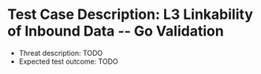 # Test Case Description: L3 Linkability of Inbound Data -- Go Validation
- Threat description: TODO
- Expected test outcome: TODO